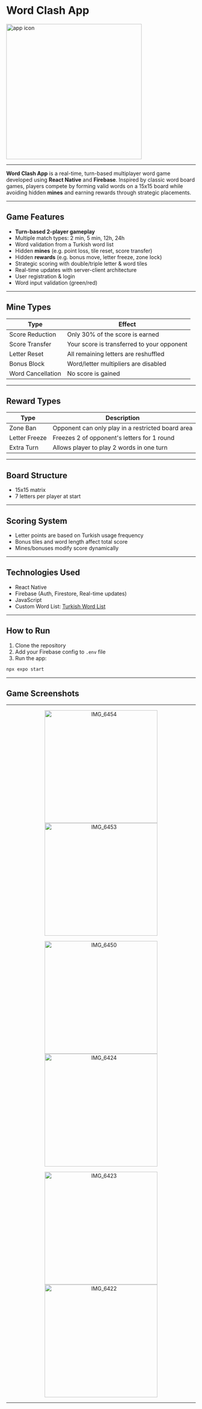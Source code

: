 #  Word Clash App
<img src="https://github.com/user-attachments/assets/6741e807-021e-43a4-90d1-ad5de6e7e1d8" width="360" height="360" alt="app icon" />

---

**Word Clash App** is a real-time, turn-based multiplayer word game developed using **React Native** and **Firebase**. Inspired by classic word board games, players compete by forming valid words on a 15x15 board while avoiding hidden **mines** and earning rewards through strategic placements.

---

##  Game Features

-  **Turn-based 2-player gameplay**
-  Multiple match types: 2 min, 5 min, 12h, 24h
-  Word validation from a Turkish word list
-  Hidden **mines** (e.g. point loss, tile reset, score transfer)
-  Hidden **rewards** (e.g. bonus move, letter freeze, zone lock)
-  Strategic scoring with double/triple letter & word tiles
-  Real-time updates with server-client architecture
-  User registration & login
-  Word input validation (green/red)

---

##  Mine Types

| Type                | Effect |
|---------------------|--------|
|  Score Reduction   | Only 30% of the score is earned |
|  Score Transfer    | Your score is transferred to your opponent |
|  Letter Reset      | All remaining letters are reshuffled |
|  Bonus Block       | Word/letter multipliers are disabled |
|  Word Cancellation | No score is gained |

---

##  Reward Types

| Type              | Description |
|-------------------|-------------|
|  Zone Ban       | Opponent can only play in a restricted board area |
|  Letter Freeze  | Freezes 2 of opponent's letters for 1 round |
|  Extra Turn     | Allows player to play 2 words in one turn |

---

##  Board Structure

- 15x15 matrix
- 7 letters per player at start

---

##  Scoring System

- Letter points are based on Turkish usage frequency
- Bonus tiles and word length affect total score
- Mines/bonuses modify score dynamically

---

##  Technologies Used

- React Native
- Firebase (Auth, Firestore, Real-time updates)
- JavaScript
- Custom Word List: [Turkish Word List](https://github.com/CanNuhlar/Turkce-Kelime-Listesi)

---

##  How to Run

1. Clone the repository
2. Add your Firebase config to `.env` file
3. Run the app:
```bash
npx expo start
```
---

##  Game Screenshots
---

<p align="center">
  <img src="https://github.com/user-attachments/assets/b4b7288e-ab97-447f-89c6-be06dfff00ec" width="300" alt="IMG_6454" />
  <img src="https://github.com/user-attachments/assets/b9cddab7-7b7b-48c8-8103-e56299816588" width="300" alt="IMG_6453" />
</p>

<p align="center">
  <img src="https://github.com/user-attachments/assets/a95af12d-6969-4e13-a718-b07deeb52a10" width="300" alt="IMG_6450" />
  <img src="https://github.com/user-attachments/assets/e9a43fe7-daa2-412e-b502-d70c71bb6610" width="300" alt="IMG_6424" />
</p>

<p align="center">
  <img src="https://github.com/user-attachments/assets/c5792ff7-b048-48e2-a0d4-5cdd8f91041f" width="300" alt="IMG_6423" />
  <img src="https://github.com/user-attachments/assets/8f6cd0d7-d68c-437a-8b4c-11f97eaced97" width="300" alt="IMG_6422" />
</p>

---

